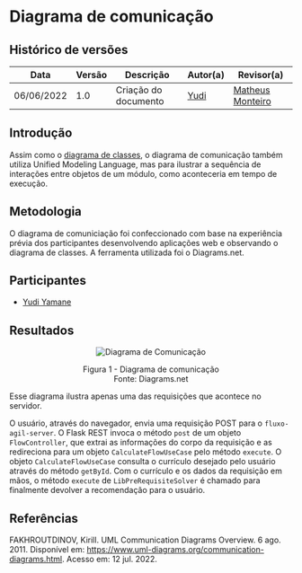 # Diagrama de comunicação

## Histórico de versões
| Data       | Versão | Descrição            | Autor(a)                             | Revisor(a)                                                |
| ---------- | ------ | -------------------- | ------------------------------------ | --------------------------------------------------------- |
| 06/06/2022 | 1.0    | Criação do documento | [Yudi](https://github.com/yudi-azvd) | [Matheus Monteiro](https://github.com/matheusyanmonteiro) |


## Introdução

Assim como o [diagrama de classes](../Modelagem/diagrama-classes.md), o diagrama
de comunicação também utiliza Unified Modeling Language, mas para ilustrar a 
sequência de interações entre objetos de um módulo, como aconteceria em tempo
de execução.

## Metodologia

O diagrama de comuniciação foi confeccionado com base na experiência prévia 
dos participantes desenvolvendo aplicações web e observando o diagrama de classes.
A ferramenta utilizada foi o Diagrams.net.

## Participantes

- [Yudi Yamane](https://github.com/yudi-azvd)

## Resultados

<p align = "center"> <img alt="Diagrama de Comunicação" src="images/modelagem/diagramas-dinamicos-comunicacao.png"/> </p>
<p align = "center">
Figura 1 - Diagrama de comunicação <br>
Fonte: Diagrams.net
</p>

Esse diagrama ilustra apenas uma das requisições que acontece no servidor.

O usuário, através do navegador, envia uma requisição POST para o 
`fluxo-agil-server`. O Flask REST invoca o método `post` de um objeto 
`FlowController`, que extrai as informações do corpo da requisição e as
redireciona para um objeto `CalculateFlowUseCase` pelo método `execute`. O objeto
`CalculateFlowUseCase` consulta o currículo desejado pelo usuário através do 
método `getById`. Com o currículo e os dados da requisição em mãos, o método 
`execute` de `LibPreRequisiteSolver` é chamado para finalmente devolver a 
recomendação para o usuário.

## Referências

<!-- https://referenciabibliografica.net/a/pt-br/ref/abnt -->

FAKHROUTDINOV, Kirill. UML Communication Diagrams Overview. 6 ago. 2011. 
Disponível em: https://www.uml-diagrams.org/communication-diagrams.html. Acesso 
em: 12 jul. 2022.
